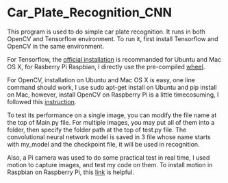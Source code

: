 # Car_Plate_Recognition_CNN

This program is used to do simple car plate recognition. It runs in both OpenCV and Tensorflow environment. To run it, first install Tensorflow and OpenCV in the same environment.

For Tensorflow, the [official installation](https://www.tensorflow.org/install/install_mac) is recommanded for Ubuntu and Mac OS X, for Rasberry Pi Raspbian, I directly use the pre-compiled [wheel](https://github.com/samjabrahams/tensorflow-on-raspberry-pi). 

For OpenCV, installation on Ubuntu and Mac OS X is easy, one line command should work, I use sudo apt-get install on Ubuntu and pip install on Mac, however, install OpenCV on Raspberry Pi is a little timecosuming, I followed this [instruction](http://www.pyimagesearch.com/2015/10/26/how-to-install-opencv-3-on-raspbian-jessie/). 

To test its performance on a single image, you can modify the file name at the top of Main.py file. For multiple images, you may put all of them into a folder, then specify the folder path at the top of test.py file. The convolutional neural network model is saved in 3 file whose name starts with my_model and the checkpoint file, it will be used in recognition. 

Also, a Pi camera was used to do some practical test in real time, I used motion to capture images, and test my code on them. To install motion in Raspbian on Raspberry Pi, this [link](http://sjj.azurewebsites.net/?p=701) is helpful.
